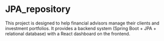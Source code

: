 # JPA_repository
This project is designed to help financial advisors manage their clients and investment portfolios. It provides a backend system (Spring Boot + JPA + relational database) with a React dashboard on the frontend.
